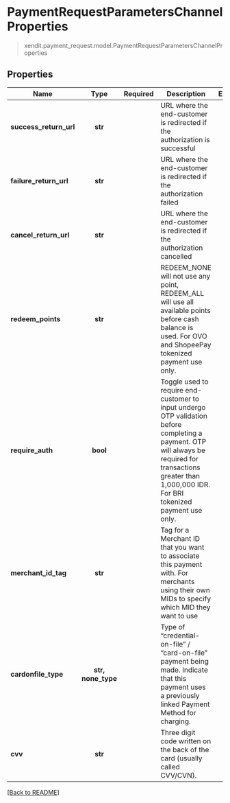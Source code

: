 # PaymentRequestParametersChannelProperties
> xendit.payment_request.model.PaymentRequestParametersChannelProperties


## Properties
| Name | Type | Required | Description | Examples |
|------------|:-------------:|:-------------:|-------------|:-------------:|
| **success_return_url** | **str** | | URL where the end-customer is redirected if the authorization is successful  |  |
| **failure_return_url** | **str** | | URL where the end-customer is redirected if the authorization failed  |  |
| **cancel_return_url** | **str** | | URL where the end-customer is redirected if the authorization cancelled  |  |
| **redeem_points** | **str** | | REDEEM_NONE will not use any point, REDEEM_ALL will use all available points before cash balance is used. For OVO and ShopeePay tokenized payment use only.  |  |
| **require_auth** | **bool** | | Toggle used to require end-customer to input undergo OTP validation before completing a payment. OTP will always be required for transactions greater than 1,000,000 IDR. For BRI tokenized payment use only.  |  |
| **merchant_id_tag** | **str** | | Tag for a Merchant ID that you want to associate this payment with. For merchants using their own MIDs to specify which MID they want to use   |  |
| **cardonfile_type** | **str, none_type** | | Type of “credential-on-file” / “card-on-file” payment being made. Indicate that this payment uses a previously linked Payment Method for charging.  |  |
| **cvv** | **str** | | Three digit code written on the back of the card (usually called CVV/CVN).  |  |


[[Back to README]](../../README.md)


